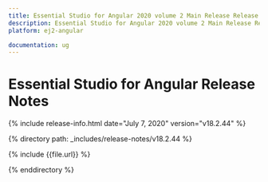 ```yaml
---
title: Essential Studio for Angular 2020 volume 2 Main Release Release Notes  
description: Essential Studio for Angular 2020 volume 2 Main Release Release Notes  
platform: ej2-angular

documentation: ug
---
```


# Essential Studio for  Angular  Release Notes  

{% include release-info.html date="July 7, 2020"   version="v18.2.44"  %} 

{% directory path: _includes/release-notes/v18.2.44 %}

{% include {{file.url}} %}

{% enddirectory %}

